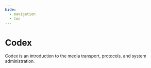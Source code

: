 ```yaml
---
hide:
  - navigation
  - toc
---
```


# Codex

Codex is an introduction to the media transport, protocols, and system administration.
